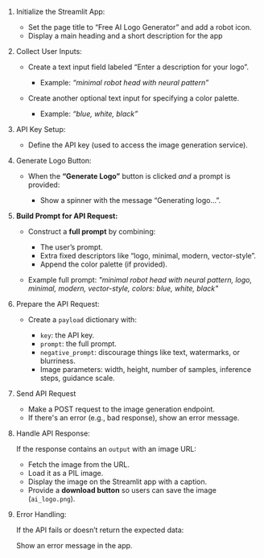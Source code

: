 

1. Initialize the Streamlit App:

   * Set the page title to “Free AI Logo Generator” and add a robot icon.
   * Display a main heading and a short description for the app
2. Collect User Inputs:

   * Create a text input field labeled “Enter a description for your logo”.

     * Example: *“minimal robot head with neural pattern”*
   * Create another optional text input for specifying a color palette.

     * Example: *“blue, white, black”*

3. API Key Setup:

   * Define the API key (used to access the image generation service).

4. Generate Logo Button:

   * When the **“Generate Logo”** button is clicked *and* a prompt is provided:

     * Show a spinner with the message “Generating logo...”.

5. **Build Prompt for API Request:**

   * Construct a **full prompt** by combining:

     * The user’s prompt.
     * Extra fixed descriptors like “logo, minimal, modern, vector-style”.
     * Append the color palette (if provided).
   * Example full prompt: *"minimal robot head with neural pattern, logo, minimal, modern, vector-style, colors: blue, white, black"*

6. Prepare the API Request:

   * Create a `payload` dictionary with:

     * `key`: the API key.
     * `prompt`: the full prompt.
     * `negative_prompt`: discourage things like text, watermarks, or blurriness.
     * Image parameters: width, height, number of samples, inference steps, guidance scale.

7. Send API Request

   * Make a POST request to the image generation endpoint.
   * If there's an error (e.g., bad response), show an error message.

8. Handle API Response:

     If the response contains an `output` with an image URL:

     * Fetch the image from the URL.
     * Load it as a PIL image.
     * Display the image on the Streamlit app with a caption.
     * Provide a **download button** so users can save the image (`ai_logo.png`).

9. Error Handling:

     If the API fails or doesn’t return the expected data:

     Show an error message in the app.
